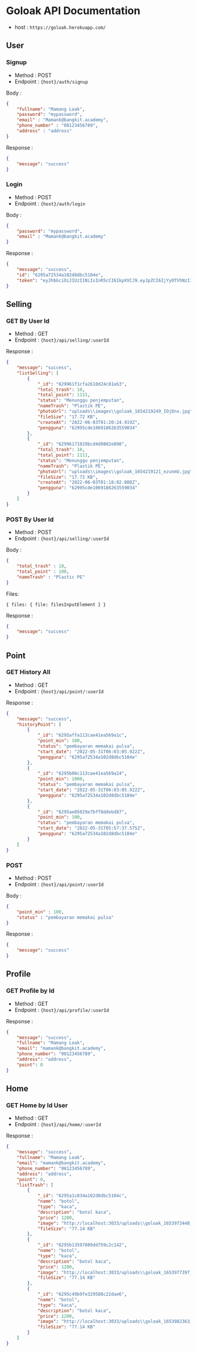 # Goloak API Documentation

- host : `https://goloak.herokuapp.com/`

## User
### Signup
- Method : POST
- Endpoint : `{host}/auth/signup`

Body : 

```json
{
    "fullname": "Mamang Loak",
    "password": "mypassword",
    "email" : "Mamank@bangkit.academy",
    "phone_number" : "08123456789",
    "address" : "address"
}
```

Response : 
```json
{
    "message": "success"
}
```

### Login
- Method : POST
- Endpoint : `{host}/auth/login`

Body : 

```json
{
    "password": "mypassword",
    "email" : "Mamank@bangkit.academy"
}
```

Response : 
```json
{
    "message": "success",
    "id": "6295a72534a102d8dbc5104e",
    "token": "eyJhbGciOiJIUzI1NiIsInR5cCI6IkpXVCJ9.eyJpZCI6IjYyOTVhNzI1MzRhMTAyZDhkYmM1MTA0ZSIsImVtYWlsIjoibWFtYW5rQGJhbmdraXQuYWNhZGVteSIsImlhdCI6MTY1Mzk3NDk4MywiZXhwIjoxNjU0MDYxMzgzfQ.-l1IbxCGYxeX2Ta45UIaldA-K2cYGsOHF0i8Lh2iOFY"
}
```
## Selling

### GET By User Id

- Method : GET
- Endpoint : `{host}/api/selling/:userId`

Response : 
```json
{
    "message": "success",
    "listSelling": [
        {
            "_id": "629961f1cfa2610d24c81eb3",
            "total_trash": 10,
            "total_point": 1111,
            "status": "Menunggu penjemputan",
            "nameTrash": "Plastik PE",
            "photoUrl": "uploads\\images\\goloak_1654219249_IOjDnx.jpg",
            "fileSize": "17.72 KB",
            "createAt": "2022-06-03T01:20:24.919Z",
            "pengguna": "62995cde1069186263559034"
        },
        {
            "_id": "62996171029bcd4d0802e898",
            "total_trash": 10,
            "total_point": 1111,
            "status": "Menunggu penjemputan",
            "nameTrash": "Plastik PE",
            "photoUrl": "uploads\\images\\goloak_1654219121_ezunmU.jpg",
            "fileSize": "17.72 KB",
            "createAt": "2022-06-03T01:18:02.808Z",
            "pengguna": "62995cde1069186263559034"
        }
    ]
}
```
### POST By User Id

- Method : POST
- Endpoint : `{host}/api/selling/:userId`

Body : 
```json
{
    "total_trash" : 10,
    "total_point" : 100,
    "nameTrash" : "Plastic PE"
}
```
Files:

`{ files: { file: filesInputElement } }`

Response : 
```json
{
    "message": "success"
}
```

## Point

### GET History All

- Method : GET
- Endpoint : `{host}/api/point/:userId`

Response : 
```json
{
    "message": "success",
    "historyPoint": [
        {
            "_id": "6295affa113cae41ea569a1c",
            "point_min": 100,
            "status": "pembayaran memakai pulsa",
            "start_date": "2022-05-31T06:03:05.922Z",
            "pengguna": "6295a72534a102d8dbc5104e"
        },
        {
            "_id": "6295b06c113cae41ea569a24",
            "point_min": 1000,
            "status": "pembayaran memakai pulsa",
            "start_date": "2022-05-31T06:03:05.922Z",
            "pengguna": "6295a72534a102d8dbc5104e"
        },
        {
            "_id": "6295ae85029e7bff8ddebd87",
            "point_min": 100,
            "status": "pembayaran memakai pulsa",
            "start_date": "2022-05-31T05:57:37.575Z",
            "pengguna": "6295a72534a102d8dbc5104e"
        }
    ]
}
```
### POST 

- Method : POST
- Endpoint : `{host}/api/point/:userId`

Body : 
```json
{
    "point_min" : 100,
    "status" : "pembayaran memakai pulsa"
}
```

Response : 
```json
{
    "message": "success"
}
```
## Profile

### GET Profile by Id

- Method : GET
- Endpoint : `{host}/api/profile/:userId`

Response : 
```json
{
    "message": "success",
    "fullname": "Mamang Loak",
    "email": "mamank@bangkit.academy",
    "phone_number": "08123456789",
    "address": "address",
    "point": 0
}
```

## Home

### GET Home by Id User

- Method : GET
- Endpoint : `{host}/api/home/:userId`

Response : 
```json
{
    "message": "success",
    "fullname": "Mamang Loak",
    "email": "mamank@bangkit.academy",
    "phone_number": "08123456789",
    "address": "address",
    "point": 0,
    "listTrash": [
        {
            "_id": "6295a1c834a102d8dbc5104c",
            "name": "botol",
            "type": "kaca",
            "description": "botol kaca",
            "price": 1200,
            "image": "http://localhost:3033/uploads\\goloak_1653973448_ymFBQb.jpg",
            "fileSize": "77.14 KB"
        },
        {
            "_id": "6295b13597089dd759c2c142",
            "name": "botol",
            "type": "kaca",
            "description": "botol kaca",
            "price": 1200,
            "image": "http://localhost:3033/uploads\\goloak_1653977397_BkWtPS.jpg",
            "fileSize": "77.14 KB"
        },
        {
            "_id": "6295c49b9fe329588c22dae6",
            "name": "botol",
            "type": "kaca",
            "description": "botol kaca",
            "price": 1200,
            "image": "http://localhost:3033/uploads\\goloak_1653982363_OzwWmr.jpg",
            "fileSize": "77.14 KB"
        }
    ]
}
```